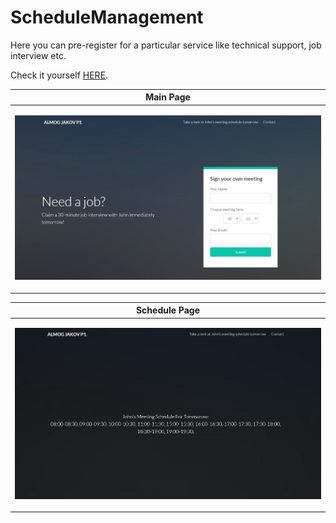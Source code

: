 # ScheduleManagement
Here you can pre-register for a particular service like technical support, job interview etc.

Check it yourself <a href="http://almog1006.pythonanywhere.com/">HERE</a>.

| Main Page  |
| ------------- |
| <p align="center"><img src="https://github.com/AlmogJakov/ScheduleManagement/blob/main/images/main.jpg"/></p>  |


| Schedule Page  |
| ------------- |
| <p align="center"><img src="https://github.com/AlmogJakov/ScheduleManagement/blob/main/images/schedule.jpg"/></p>  |
